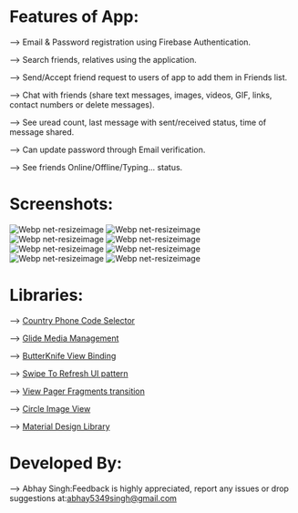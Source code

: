 # Features of App:
--> Email & Password registration using Firebase Authentication.

--> Search friends, relatives using the application.

--> Send/Accept friend request to users of app to add them in Friends list.

--> Chat with friends (share text messages, images, videos, GIF, links, contact numbers or delete messages).

--> See uread count, last message with sent/received status, time of message shared.

--> Can update password through Email verification.

--> See friends Online/Offline/Typing... status.

# Screenshots:
![Webp net-resizeimage](https://user-images.githubusercontent.com/48565759/103351923-bbd3c800-4aca-11eb-982d-fa0f965704c0.png)
![Webp net-resizeimage](https://user-images.githubusercontent.com/48565759/103352150-69df7200-4acb-11eb-98f5-83c140b2a00f.png)
![Webp net-resizeimage](https://user-images.githubusercontent.com/48565759/103352032-19681480-4acb-11eb-8290-c5cc09275002.png)
![Webp net-resizeimage](https://user-images.githubusercontent.com/48565759/103352304-e3776000-4acb-11eb-8bf4-f6e37ee1e8c2.png)
![Webp net-resizeimage](https://user-images.githubusercontent.com/48565759/103352449-4668f700-4acc-11eb-8714-adcd7e54ba42.png)
![Webp net-resizeimage](https://user-images.githubusercontent.com/48565759/103352612-a9f32480-4acc-11eb-997c-02560e8ab90c.png)
![Webp net-resizeimage](https://user-images.githubusercontent.com/48565759/103352695-f2aadd80-4acc-11eb-8bcb-0a1c1ed644ee.png)
![Webp net-resizeimage](https://user-images.githubusercontent.com/48565759/103352759-22f27c00-4acd-11eb-820c-eed62c0cba79.png)

# Libraries:
--> [Country Phone Code Selector](https://github.com/hbb20/CountryCodePickerProject)

--> [Glide Media Management](https://github.com/bumptech/glide)

--> [ButterKnife View Binding](https://github.com/JakeWharton/butterknife)

--> [Swipe To Refresh UI pattern](https://developer.android.com/jetpack/androidx/releases/swiperefreshlayout)

--> [View Pager Fragments transition](https://developer.android.com/jetpack/androidx/releases/viewpager2)

--> [Circle Image View](https://github.com/hdodenhof/CircleImageView)

--> [Material Design Library](https://github.com/navasmdc/MaterialDesignLibrary)

# Developed By:
--> Abhay Singh:Feedback is highly appreciated, report any issues or drop suggestions at:[abhay5349singh@gmail.com](mailto:abhay5349singh@gmail.com)
